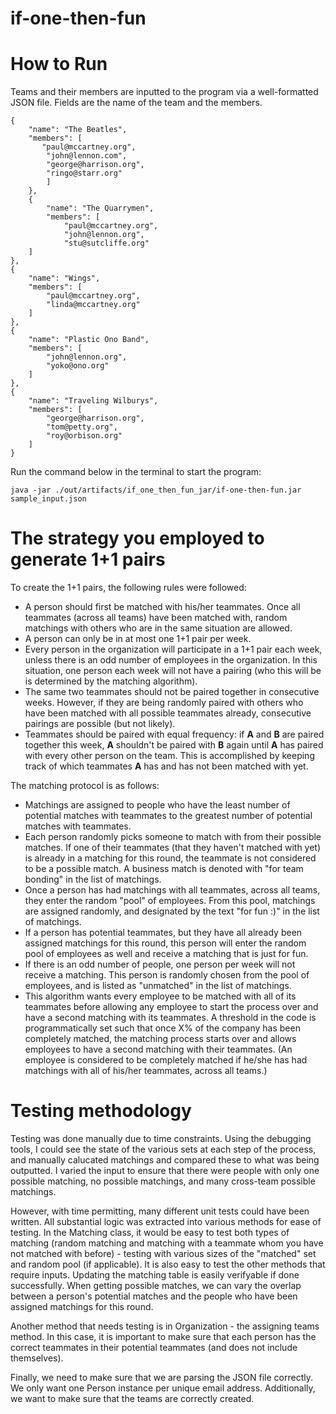 
if-one-then-fun
===============
# How to Run
Teams and their members are inputted to the program via a well-formatted JSON file. Fields are the name of the team and 
the members. 
```
{
    "name": "The Beatles",
    "members": [
       "paul@mccartney.org",
        "john@lennon.com",
        "george@harrison.org",
        "ringo@starr.org"
        ]
    },
    {
        "name": "The Quarrymen",
        "members": [
            "paul@mccartney.org",
            "john@lennon.org",
            "stu@sutcliffe.org"
    ]
},
{
    "name": "Wings",
    "members": [
        "paul@mccartney.org",
        "linda@mccartney.org"
    ]
},
{
    "name": "Plastic Ono Band",
    "members": [
        "john@lennon.org",
        "yoko@ono.org"
    ]
},
{
    "name": "Traveling Wilburys",
    "members": [
        "george@harrison.org",
        "tom@petty.org",
        "roy@orbison.org"
    ]
}
```
Run the command below in the terminal to start the program:

`java -jar ./out/artifacts/if_one_then_fun_jar/if-one-then-fun.jar sample_input.json`
# The strategy you employed to generate 1+1 pairs
To create the 1+1 pairs, the following rules were followed:
- A person should first be matched with his/her teammates. Once all teammates (across all teams) have been matched with,
 random matchings with others who are in the same situation are allowed.
- A person can only be in at most one 1+1 pair per week.
- Every person in the organization will participate in a 1+1 pair each week, unless there is an odd number of employees
  in the organization. In this situation, one person each week will not have a pairing (who this will be is determined 
  by the matching algorithm).
- The same two teammates should not be paired together in consecutive weeks. However, if they are being randomly paired 
  with others who have been matched with all possible teammates already, consecutive pairings are possible (but not 
  likely).
- Teammates should be paired with equal frequency: if **A** and **B** are paired together this week, **A** shouldn't be 
  paired with **B** again until **A** has paired with every other person on the team. This is accomplished by keeping
  track of which teammates **A** has and has not been matched with yet. 

The matching protocol is as follows:
- Matchings are assigned to people who have the least number of potential matches with teammates to the greatest number 
  of potential matches with teammates.
- Each person randomly picks someone to match with from their possible matches. If one of their teammates (that they 
  haven't matched with yet) is already in a matching for this round, the teammate is not considered to be a possible 
  match. A business match is denoted with "for team bonding" in the list of matchings.
- Once a person has had matchings with all teammates, across all teams, they enter the random "pool" of employees. From 
  this pool, matchings are assigned randomly, and designated by the text "for fun :)" in the list of matchings.
- If a person has potential teammates, but they have all already been assigned matchings for this round, this person 
  will enter the random pool of employees as well and receive a matching that is just for fun.
- If there is an odd number of people, one person per week will not receive a matching. This person is randomly chosen
  from the pool of employees, and is listed as "unmatched" in the list of matchings.
- This algorithm wants every employee to be matched with all of its teammates before allowing any employee to start the 
  process over and have a second matching with its teammates. A threshold in the code is programmatically set such that 
  once X% of the company has been completely matched, the matching process starts over and allows employees to have a 
  second matching with their teammates. (An employee is considered to be completely matched if he/she has had matchings
  with all of his/her teammates, across all teams.)

# Testing methodology
Testing was done manually due to time constraints. Using the debugging tools, I could see the state of the various sets 
at each step of the process, and manually calucated matchings and compared these to what was being outputted. I varied 
the input to ensure that there were people with only one possible matching, no possible matchings, and many cross-team 
possible matchings.

However, with time permitting, many different unit tests could have been written. All substantial logic was extracted 
into various methods for ease of testing. In the Matching class, it would be easy to test both types of matching 
(random matching and matching with a teammate whom you have not matched with before) - testing with various sizes of 
the "matched" set and random pool (if applicable). It is also easy to test the other methods that require inputs. 
Updating the matching table is easily verifyable if done successfully. When getting possible matches, we can vary the 
overlap between a person's potential matches and the people who have been assigned matchings for this round.

Another method that needs testing is in Organization - the assigning teams method. In this case, it is important to 
make sure that each person has the correct teammates in their potential teammates (and does not include themselves).

Finally, we need to make sure that we are parsing the JSON file correctly. We only want one Person instance per unique
email address. Additionally, we want to make sure that the teams are correctly created.
